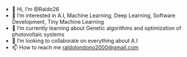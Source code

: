 - 👋 Hi, I’m @Raldo26
- 👀 I’m interested in A.I, Machine Learning, Deep Learning, Software Development, Tiny Machine Learning
- 🌱 I’m currently learning about Genetic algorithms and optimization of photovoltaic systems 
- 💞️ I’m looking to collaborate on everything about A.I
- 📫 How to reach me raldolondono2000@gmail.com

<!---
Raldo26/Raldo26 is a ✨ special ✨ repository because its `README.md` (this file) appears on your GitHub profile.
You can click the Preview link to take a look at your changes.
--->
